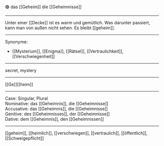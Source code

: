 🟢 das [[Geheim]]
die [[Geheimnisse]]

---
Unter einer [[Decke]] ist es warm und gemütlich. Was darunter passiert, kann man von außen nicht sehen. Es bleibt [[geheim]]. 


---
Synonyme:
- [[Mysterium]], [[Enigma]], [[Rätsel]], [[Vertraulichkeit]], [[Verschwiegenheit]]

---
secret, mystery

---
[[Ge]][[heim]]

---
Case: Singular, Plural  
Nominative: das [[Geheimnis]], die [[Geheimnisse]]  
Accusative: das [[Geheimnis]], die [[Geheimnisse]]  
Genitive: des [[Geheimnisses]], der [[Geheimnisse]]  
Dative: dem [[Geheimnis]], den [[Geheimnissen]]

---
[[geheim]], [[heimlich]], [[verschwiegen]], [[vertraulich]], [[öffentlich]], [[Schweigepflicht]]